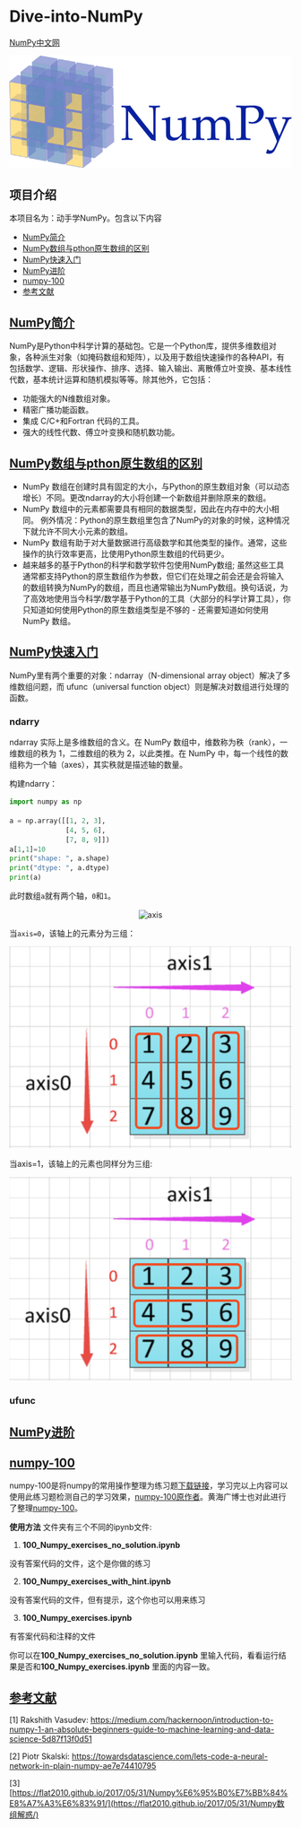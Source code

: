 # Dive-into-NumPy
[NumPy中文网](https://www.numpy.org.cn/)

![numpy_logo](https://github.com/Knowledge-Precipitation-Tribe/Dive-into-numpy/blob/master/images/NumPy_logo.png)

## 项目介绍

本项目名为：动手学NumPy。包含以下内容

- <a href = "#NumPy简介">NumPy简介</a>
- <a href = "#NumPy数组与pthon原生数组的区别">NumPy数组与pthon原生数组的区别</a>
- <a href = "#NumPy快速入门">NumPy快速入门</a>
- <a href = "#NumPy进阶">NumPy进阶</a>
- <a href = "#numpy-100">numpy-100</a>
- <a href = "#参考文献">参考文献</a>

## [NumPy简介](#content)

NumPy是Python中科学计算的基础包。它是一个Python库，提供多维数组对象，各种派生对象（如掩码数组和矩阵），以及用于数组快速操作的各种API，有包括数学、逻辑、形状操作、排序、选择、输入输出、离散傅立叶变换、基本线性代数，基本统计运算和随机模拟等等。除其他外，它包括：

- 功能强大的N维数组对象。
- 精密广播功能函数。
- 集成 C/C+和Fortran 代码的工具。
- 强大的线性代数、傅立叶变换和随机数功能。

## [NumPy数组与pthon原生数组的区别](#content)

- NumPy 数组在创建时具有固定的大小，与Python的原生数组对象（可以动态增长）不同。更改ndarray的大小将创建一个新数组并删除原来的数组。
- NumPy 数组中的元素都需要具有相同的数据类型，因此在内存中的大小相同。 例外情况：Python的原生数组里包含了NumPy的对象的时候，这种情况下就允许不同大小元素的数组。
- NumPy 数组有助于对大量数据进行高级数学和其他类型的操作。通常，这些操作的执行效率更高，比使用Python原生数组的代码更少。
- 越来越多的基于Python的科学和数学软件包使用NumPy数组; 虽然这些工具通常都支持Python的原生数组作为参数，但它们在处理之前会还是会将输入的数组转换为NumPy的数组，而且也通常输出为NumPy数组。换句话说，为了高效地使用当今科学/数学基于Python的工具（大部分的科学计算工具），你只知道如何使用Python的原生数组类型是不够的 - 还需要知道如何使用 NumPy 数组。

## [NumPy快速入门](#content)

NumPy里有两个重要的对象：ndarray（N-dimensional array object）解决了多维数组问题，而 ufunc（universal function object）则是解决对数组进行处理的函数。

### ndarry

ndarray 实际上是多维数组的含义。在 NumPy 数组中，维数称为秩（rank），一维数组的秩为 1，二维数组的秩为 2，以此类推。在 NumPy 中，每一个线性的数组称为一个轴（axes），其实秩就是描述轴的数量。

构建ndarry：

```python
import numpy as np

a = np.array([[1, 2, 3], 
              [4, 5, 6], 
              [7, 8, 9]])
a[1,1]=10
print("shape: ", a.shape)
print("dtype: ", a.dtype)
print(a)
```

此时数组`a`就有两个轴，`0`和`1`。

<div align = "center"><image src="https://github.com/Knowledge-Precipitation-Tribe/Dive-into-numpy/blob/master/images/axis0.png" width = "300" height = "200" alt="axis" align=center /></div>

当`axis=0`，该轴上的元素分为三组：

![axis0](https://github.com/Knowledge-Precipitation-Tribe/Dive-into-numpy/blob/master/images/axis0.png)

当axis=1，该轴上的元素也同样分为三组:

![axis1](https://github.com/Knowledge-Precipitation-Tribe/Dive-into-numpy/blob/master/images/axis1.png)

### ufunc



## [NumPy进阶](#content)



## [numpy-100](#content)

numpy-100是将numpy的常用操作整理为练习题[下载链接](https://github.com/Knowledge-Precipitation-Tribe/Dive-into-NumPy/blob/master/numpy-100.zip)，学习完以上内容可以使用此练习题检测自己的学习效果，[numpy-100原作者](https://github.com/rougier/numpy-100)。黄海广博士也对此进行了整理[numpy-100](https://github.com/fengdu78/Data-Science-Notes/tree/master/2.numpy/numpy-100)。

**使用方法** 文件夹有三个不同的ipynb文件:

1. **100_Numpy_exercises_no_solution.ipynb**

没有答案代码的文件，这个是你做的练习

2. **100_Numpy_exercises_with_hint.ipynb**

没有答案代码的文件，但有提示，这个你也可以用来练习

3. **100_Numpy_exercises.ipynb**

有答案代码和注释的文件

你可以在**100_Numpy_exercises_no_solution.ipynb** 里输入代码，看看运行结果是否和**100_Numpy_exercises.ipynb** 里面的内容一致。

## [参考文献](#content)

[1] Rakshith Vasudev: https://medium.com/hackernoon/introduction-to-numpy-1-an-absolute-beginners-guide-to-machine-learning-and-data-science-5d87f13f0d51

[2] Piotr Skalski: https://towardsdatascience.com/lets-code-a-neural-network-in-plain-numpy-ae7e74410795

[3] [https://flat2010.github.io/2017/05/31/Numpy%E6%95%B0%E7%BB%84%E8%A7%A3%E6%83%91/](https://flat2010.github.io/2017/05/31/Numpy数组解惑/)